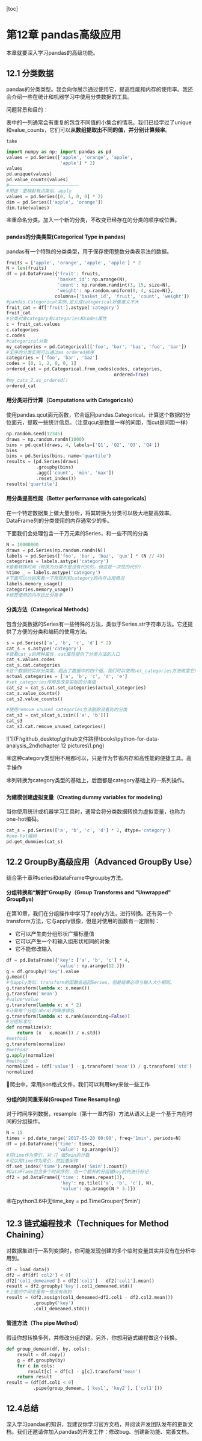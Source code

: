 [toc]

# 第12章 pandas高级应用

本章就要深⼊学习pandas的⾼级功能。

## 12.1 分类数据

pandas的分类类型。我会向你展示通过使⽤它，提⾼性能和内存的使⽤率。我还会介绍⼀些在统计和机器学习中使⽤分类数据的⼯具。

问题背景和目的：

表中的⼀列通常会有重复的包含不同值的⼩集合的情况。我们已经学过了unique和value_counts，它们可以**从数组提取出不同的值，并分别计算频率**。

`take`

~~~python
import numpy as np; import pandas as pd
values = pd.Series(['apple', 'orange', 'apple',
                    'apple'] * 2)
values
pd.unique(values)
pd.value_counts(values)
#——————————————————————————
#用途：更映射有点类似，apply
values = pd.Series([0, 1, 0, 0] * 2)
dim = pd.Series(['apple', 'orange'])
dim.take(values)
~~~

:spider_web:重命名分类。加⼊⼀个新的分类，不改变已经存在的分类的顺序或位置。

#### pandas的分类类型(Categorical Type in pandas)

pandas有⼀个特殊的分类类型，⽤于保存使⽤整数分类表示法的数据。

~~~python
fruits = ['apple', 'orange', 'apple', 'apple'] * 2
N = len(fruits)
df = pd.DataFrame({'fruit': fruits,
                   'basket_id': np.arange(N),
                   'count': np.random.randint(3, 15, size=N),
                   'weight': np.random.uniform(0, 4, size=N)},
                  columns=['basket_id', 'fruit', 'count', 'weight'])
#pandas.Categorical实例,定义成categorical好像意义不大
fruit_cat = df['fruit'].astype('category')
fruit_cat
#分类对象category有categories和codes属性
c = fruit_cat.values
c.categories
c.codes
#categorical对象
my_categories = pd.Categorical(['foo', 'bar', 'baz', 'foo', 'bar'])
#⽆序的分类实例可以通过as_ordered排序
categories = ['foo', 'bar', 'baz']
codes = [0, 1, 2, 0, 0, 1]
ordered_cat = pd.Categorical.from_codes(codes, categories,
                                        ordered=True)
#my_cats_2.as_ordered()
ordered_cat
~~~

#### 用分类进行计算（Computations with Categoricals）

使⽤pandas.qcut⾯元函数，它会返回pandas.Categorical。计算这个数据的分位⾯元，提取⼀些统计信息。（注意qcut是数量一样的间距，而cut是间距一样）

~~~python
np.random.seed(12345)
draws = np.random.randn(1000)
bins = pd.qcut(draws, 4, labels=['Q1', 'Q2', 'Q3', 'Q4'])
bins
bins = pd.Series(bins, name='quartile')
results = (pd.Series(draws)
           .groupby(bins)
           .agg(['count', 'min', 'max'])
           .reset_index())
results['quartile']
~~~

#### 用分类提高性能（Better performance with categoricals）

在⼀个特定数据集上做⼤量分析，将其转换为分类可以极大地提⾼效率。DataFrame列的分类使⽤的内存通常少的多。

下面我们会处理包含⼀千万元素的Series，和⼀些不同的分类

~~~python
N = 10000000
draws = pd.Series(np.random.randn(N))
labels = pd.Series(['foo', 'bar', 'baz', 'qux'] * (N // 4))
categories = labels.astype('category')
#查看转换时间（转换为分类不是没有代价的，但这是⼀次性的代价)
%time _ = labels.astype('category')
#下面可以分别来看一下常规列和category的内存占用情况
labels.memory_usage()
categories.memory_usage()
#标签使⽤的内存远⽐分类多
~~~

#### 分类方法（Categorical Methods）

包含分类数据的Series有⼀些特殊的方法，类似于Series.str字符串方法。它还提供了方便的分类和编码的使⽤方法。

~~~python
s = pd.Series(['a', 'b', 'c', 'd'] * 2)
cat_s = s.astype('category')
#查看cat_s的两种属性，cat属性提供了分类方法的入口
cat_s.values.codes
cat_s.cat.categories
#这个数据的实际分类集，超出了数据中的四个值。我们可以使⽤set_categories⽅法改变它们
actual_categories = ['a', 'b', 'c', 'd', 'e']
#set_categories作用是改变实际的分类值
cat_s2 = cat_s.cat.set_categories(actual_categories)
cat_s.value_counts()
cat_s2.value_counts()

#使⽤remove_unused_categories⽅法删除没看到的分类
cat_s3 = cat_s[cat_s.isin(['a', 'b'])]
cat_s3
cat_s3.cat.remove_unused_categories()
~~~

![1](F:\github_desktop\github文件路径\books\python-for-data-analysis_2nd\chapter 12 pictures\1.png)

:spider_web:这种category类型用不用都可以，只是作为节省内存和⾼性能的便捷⼯具。高手操作

:spider_web:列转换为category类型的基础上，后面都是category基础上的一系列操作。

#### 为建模创建虚拟变量（Creating dummy variables for modeling）

当你使⽤统计或机器学习⼯具时，通常会将分类数据转换为虚拟变量，也称为one-hot编码。

~~~python
cat_s = pd.Series(['a', 'b', 'c', 'd'] * 2, dtype='category')
#one-hot编码
pd.get_dummies(cat_s)
~~~

## 12.2 GroupBy高级应用（Advanced GroupBy Use）

结合第十章种series和dataFrame中groupby方法。

#### 分组转换和“解封”GroupBy（Group Transforms and "Unwrapped" GroupBys)

在第10章，我们在分组操作中学习了apply⽅法，进⾏转换。还有另⼀个transform⽅法，它与apply很像，但是对使⽤的函数有⼀定限制：

* 它可以产⽣向分组形状⼴播标量值
* 它可以产⽣⼀个和输⼊组形状相同的对象
* 它不能修改输⼊

~~~python
df = pd.DataFrame({'key': ['a', 'b', 'c'] * 4,
                   'value': np.arange(12.)})
g = df.groupby('key').value
g.mean()
#与apply类似，transform的函数会返回Series，但是结果必须与输⼊⼤⼩相同。
g.transform(lambda x: x.mean())
g.transform('mean')
#value*value
g.transform(lambda x: x * 2)
#计算每个分组(abcd)的降序排名
g.transform(lambda x: x.rank(ascending=False))
#分组标准化
def normalize(x):
    return (x - x.mean()) / x.std()
#method1
g.transform(normalize)
#method2
g.apply(normalize)
#method3
normalized = (df['value'] - g.transform('mean')) / g.transform('std')
normalized
~~~

:thinking:爬虫中，常用json格式文件，我们可以利用key来做一些工作

#### 分组的时间重采样(Grouped Time Resampling)

对于时间序列数据，resample（第十一章内容）方法从语义上是⼀个基于内在时间的分组操作。

~~~python
N = 15
times = pd.date_range('2017-05-20 00:00', freq='1min', periods=N)
df = pd.DataFrame({'time': times,
                   'value': np.arange(N)})
#将time作为索引，对（] 做5min的计数
#可以⽤time作为索引，然后重采样
df.set_index('time').resample('5min').count()
#DataFrame包含多个时间序列，⽤⼀个额外的分组键key的列进⾏标记
df2 = pd.DataFrame({'time': times.repeat(3),
                    'key': np.tile(['a', 'b', 'c'], N),
                    'value': np.arange(N * 3.)})

~~~

:spider_web:在python3.6中无time_key = pd.TimeGrouper('5min')

## 12.3 链式编程技术（Techniques for Method Chaining）

对数据集进行一系列变换时，你可能发现创建的多个临时变量其实并没有在分析中用到。

~~~python
df = load_data()
df2 = df[df['col2'] < 0]
df2['col1_demeaned'] = df2['col1'] - df2['col1'].mean()
result = df2.groupby('key').col1_demeaned.std()
#上面的中间变量有一些没有用到
result = (df2.assign(col1_demeaned=df2.col1 - df2.col2.mean())
          .groupby('key')
          .col1_demeaned.std())
~~~

#### 管道方法（The pipe Method）

假设你想转换多列，并修改分组的键。另外，你想用链式编程做这个转换。

~~~python
def group_demean(df, by, cols):
    result = df.copy()
    g = df.groupby(by)
    for c in cols:
        result[c] = df[c] - g[c].transform('mean')
    return result
result = (df[df.col1 < 0]
          .pipe(group_demean, ['key1', 'key2'], ['col1']))
~~~

## 12.4总结

深⼊学习pandas的知识，我建议你学习官⽅⽂档，并阅读开发团队发布的更新⽂档。我们还邀请你加⼊pandas的开发⼯作：修改bug、创建新功能、完善⽂档。